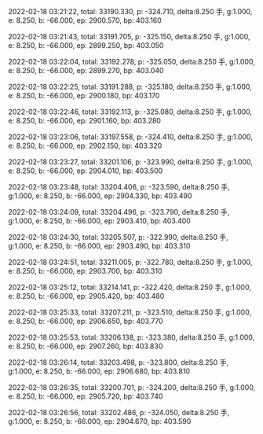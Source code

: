 2022-02-18 03:21:22, total: 33190.330, p: -324.710, delta:8.250 手, g:1.000, e: 8.250, b: -66.000, ep: 2900.570, bp: 403.160

2022-02-18 03:21:43, total: 33191.705, p: -325.150, delta:8.250 手, g:1.000, e: 8.250, b: -66.000, ep: 2899.250, bp: 403.050

2022-02-18 03:22:04, total: 33192.278, p: -325.050, delta:8.250 手, g:1.000, e: 8.250, b: -66.000, ep: 2899.270, bp: 403.040

2022-02-18 03:22:25, total: 33191.288, p: -325.180, delta:8.250 手, g:1.000, e: 8.250, b: -66.000, ep: 2900.180, bp: 403.170

2022-02-18 03:22:46, total: 33192.113, p: -325.080, delta:8.250 手, g:1.000, e: 8.250, b: -66.000, ep: 2901.160, bp: 403.280

2022-02-18 03:23:06, total: 33197.558, p: -324.410, delta:8.250 手, g:1.000, e: 8.250, b: -66.000, ep: 2902.150, bp: 403.320

2022-02-18 03:23:27, total: 33201.106, p: -323.990, delta:8.250 手, g:1.000, e: 8.250, b: -66.000, ep: 2904.010, bp: 403.500

2022-02-18 03:23:48, total: 33204.406, p: -323.590, delta:8.250 手, g:1.000, e: 8.250, b: -66.000, ep: 2904.330, bp: 403.490

2022-02-18 03:24:09, total: 33204.496, p: -323.790, delta:8.250 手, g:1.000, e: 8.250, b: -66.000, ep: 2903.410, bp: 403.400

2022-02-18 03:24:30, total: 33205.507, p: -322.990, delta:8.250 手, g:1.000, e: 8.250, b: -66.000, ep: 2903.490, bp: 403.310

2022-02-18 03:24:51, total: 33211.005, p: -322.780, delta:8.250 手, g:1.000, e: 8.250, b: -66.000, ep: 2903.700, bp: 403.310

2022-02-18 03:25:12, total: 33214.141, p: -322.420, delta:8.250 手, g:1.000, e: 8.250, b: -66.000, ep: 2905.420, bp: 403.480

2022-02-18 03:25:33, total: 33207.211, p: -323.510, delta:8.250 手, g:1.000, e: 8.250, b: -66.000, ep: 2906.650, bp: 403.770

2022-02-18 03:25:53, total: 33206.138, p: -323.380, delta:8.250 手, g:1.000, e: 8.250, b: -66.000, ep: 2907.260, bp: 403.830

2022-02-18 03:26:14, total: 33203.498, p: -323.800, delta:8.250 手, g:1.000, e: 8.250, b: -66.000, ep: 2906.680, bp: 403.810

2022-02-18 03:26:35, total: 33200.701, p: -324.200, delta:8.250 手, g:1.000, e: 8.250, b: -66.000, ep: 2905.720, bp: 403.740

2022-02-18 03:26:56, total: 33202.486, p: -324.050, delta:8.250 手, g:1.000, e: 8.250, b: -66.000, ep: 2904.670, bp: 403.590